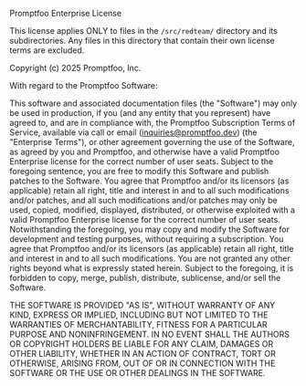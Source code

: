 Promptfoo Enterprise License

This license applies ONLY to files in the `/src/redteam/` directory and its subdirectories.
Any files in this directory that contain their own license terms are excluded.

Copyright (c) 2025 Promptfoo, Inc.

With regard to the Promptfoo Software:

This software and associated documentation files (the "Software") may only be used in production, if you (and any entity that you represent) have agreed to, and are in compliance with, the Promptfoo Subscription Terms of Service, available via call or email (<inquiries@promptfoo.dev>) (the "Enterprise Terms"), or other agreement governing the use of the Software, as agreed by you and Promptfoo, and otherwise have a valid Promptfoo Enterprise license for the correct number of user seats. Subject to the foregoing sentence, you are free to modify this Software and publish patches to the Software. You agree that Promptfoo and/or its licensors (as applicable) retain all right, title and interest in and to all such modifications and/or patches, and all such modifications and/or patches may only be used, copied, modified, displayed, distributed, or otherwise exploited with a valid Promptfoo Enterprise license for the correct number of user seats. Notwithstanding the foregoing, you may copy and modify the Software for development and testing purposes, without requiring a subscription. You agree that Promptfoo and/or its licensors (as applicable) retain all right, title and interest in and to all such modifications. You are not granted any other rights beyond what is expressly stated herein. Subject to the foregoing, it is forbidden to copy, merge, publish, distribute, sublicense, and/or sell the Software.

THE SOFTWARE IS PROVIDED "AS IS", WITHOUT WARRANTY OF ANY KIND, EXPRESS OR IMPLIED, INCLUDING BUT NOT LIMITED TO THE WARRANTIES OF MERCHANTABILITY, FITNESS FOR A PARTICULAR PURPOSE AND NONINFRINGEMENT. IN NO EVENT SHALL THE AUTHORS OR COPYRIGHT HOLDERS BE LIABLE FOR ANY CLAIM, DAMAGES OR OTHER LIABILITY, WHETHER IN AN ACTION OF CONTRACT, TORT OR OTHERWISE, ARISING FROM, OUT OF OR IN CONNECTION WITH THE SOFTWARE OR THE USE OR OTHER DEALINGS IN THE SOFTWARE.
